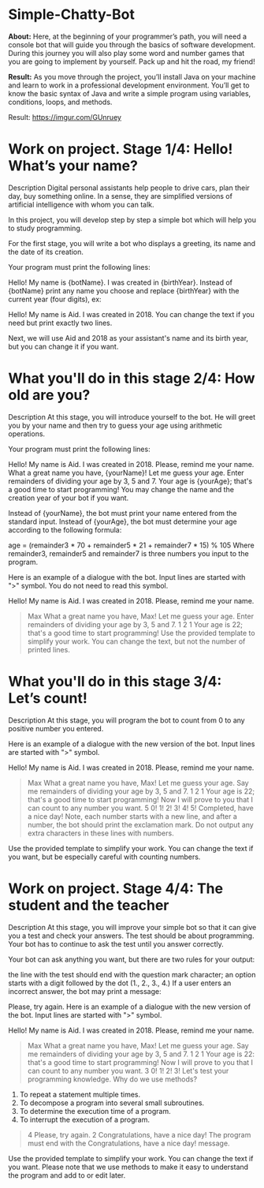 # Simple-Chatty-Bot

**About:**
Here, at the beginning of your programmer’s path, you will need a console bot that will guide you through the basics of software development. During this journey you will also play some word and number games that you are going to implement by yourself. Pack up and hit the road, my friend!

**Result:**
As you move through the project, you’ll install Java on your machine and learn to work in a professional development environment. You’ll get to know the basic syntax of Java and write a simple program using variables, conditions, loops, and methods.

Result: https://imgur.com/GUnruey

# Work on project. Stage 1/4: Hello! What’s your name?

Description
Digital personal assistants help people to drive cars, plan their day, buy something online. In a sense, they are simplified versions of artificial intelligence with whom you can talk.

In this project, you will develop step by step a simple bot which will help you to study programming.

For the first stage, you will write a bot who displays a greeting, its name and the date of its creation.

Your program must print the following lines:

Hello! My name is {botName}.
I was created in {birthYear}.
Instead of {botName} print any name you choose and replace {birthYear} with the current year (four digits), ex:

Hello! My name is Aid.
I was created in 2018.
You can change the text if you need but print exactly two lines.

Next, we will use Aid and 2018 as your assistant's name and its birth year, but you can change it if you want.

# What you'll do in this stage 2/4: How old are you?

Description
At this stage, you will introduce yourself to the bot. He will greet you by your name and then try to guess your age using arithmetic operations.

Your program must print the following lines:

Hello! My name is Aid.
I was created in 2018.
Please, remind me your name.
What a great name you have, {yourName}!
Let me guess your age.
Enter remainders of dividing your age by 3, 5 and 7.
Your age is {yourAge}; that's a good time to start programming!
You may change the name and the creation year of your bot if you want.

Instead of {yourName}, the bot must print your name entered from the standard input. Instead of {yourAge}, the bot must determine your age according to the following formula:

age = (remainder3 * 70 + remainder5 * 21 + remainder7 * 15) % 105
Where remainder3, remainder5 and remainder7 is three numbers you input to the program.

Here is an example of a dialogue with the bot. Input lines are started with ">" symbol. You do not need to read this symbol.

Hello! My name is Aid.
I was created in 2018.
Please, remind me your name.
> Max
What a great name you have, Max!
Let me guess your age.
Enter remainders of dividing your age by 3, 5 and 7.
> 1 2 1
Your age is 22; that's a good time to start programming!
Use the provided template to simplify your work. You can change the text, but not the number of printed lines.

# What you'll do in this stage 3/4: Let’s count!

Description
At this stage, you will program the bot to count from 0 to any positive number you entered.

Here is an example of a dialogue with the new version of the bot. Input lines are started with ">" symbol.

Hello! My name is Aid.
I was created in 2018.
Please, remind me your name.
> Max
What a great name you have, Max!
Let me guess your age.
Say me remainders of dividing your age by 3, 5 and 7.
> 1 2 1
Your age is 22; that's a good time to start programming!
Now I will prove to you that I can count to any number you want.
> 5
0!
1!
2!
3!
4!
5!
Completed, have a nice day!
Note, each number starts with a new line, and after a number, the bot should print the exclamation mark. Do not output any extra characters in these lines with numbers.

Use the provided template to simplify your work. You can change the text if you want, but be especially careful with counting numbers.

# Work on project. Stage 4/4: The student and the teacher

Description
At this stage, you will improve your simple bot so that it can give you a test and check your answers. The test should be about programming. Your bot has to continue to ask the test until you answer correctly.

Your bot can ask anything you want, but there are two rules for your output:

the line with the test should end with the question mark character;
an option starts with a digit followed by the dot (1., 2., 3., 4.)
If a user enters an incorrect answer, the bot may print a message:

Please, try again.
Here is an example of a dialogue with the new version of the bot. Input lines are started with ">" symbol.

Hello! My name is Aid.
I was created in 2018.
Please, remind me your name.
> Max
What a great name you have, Max!
Let me guess your age.
Say me remainders of dividing your age by 3, 5 and 7.
> 1 2 1
Your age is 22: that's a good time to start programming!
Now I will prove to you that I can count to any number you want.
> 3
0!
1!
2!
3!
Let's test your programming knowledge.
Why do we use methods?
1. To repeat a statement multiple times.
2. To decompose a program into several small subroutines.
3. To determine the execution time of a program.
4. To interrupt the execution of a program.
> 4
Please, try again.
> 2
Congratulations, have a nice day!
The program must end with the Congratulations, have a nice day! message.

Use the provided template to simplify your work. You can change the text if you want. Please note that we use methods to make it easy to understand the program and add to or edit later.
